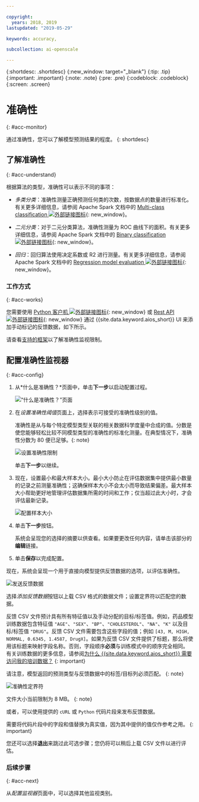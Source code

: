 ```yaml
---

copyright:
  years: 2018, 2019
lastupdated: "2019-05-29"

keywords: accuracy, 

subcollection: ai-openscale

---
```


{:shortdesc: .shortdesc}
{:new_window: target="_blank"}
{:tip: .tip}
{:important: .important}
{:note: .note}
{:pre: .pre}
{:codeblock: .codeblock}
{:screen: .screen}

# 准确性
{: #acc-monitor}

通过准确性，您可以了解模型预测结果的程度。
{: shortdesc}

## 了解准确性
{: #acc-understand}

根据算法的类型，准确性可以表示不同的事项：

- *多类分类*：准确性测量正确预测任何类的次数，按数据点的数量进行标准化。有关更多详细信息，请参阅 Apache Spark 文档中的 [Multi-class classification ![外部链接图标](../../icons/launch-glyph.svg "外部链接图标")](https://spark.apache.org/docs/2.1.0/mllib-evaluation-metrics.html#multiclass-classification){: new_window}。

- *二元分类*：对于二元分类算法，准确性测量为 ROC 曲线下的面积。有关更多详细信息，请参阅 Apache Spark 文档中的 [Binary classification ![外部链接图标](../../icons/launch-glyph.svg "外部链接图标")](https://spark.apache.org/docs/2.1.0/mllib-evaluation-metrics.html#binary-classification){: new_window}。

- *回归*：回归算法使用决定系数或 R2 进行测量。有关更多详细信息，请参阅 Apache Spark 文档中的 [Regression model evaluation ![外部链接图标](../../icons/launch-glyph.svg "外部链接图标")](https://spark.apache.org/docs/2.1.0/mllib-evaluation-metrics.html#regression-model-evaluation){: new_window}。

### 工作方式
{: #acc-works}

您需要使用 [Python 客户机 ![外部链接图标](../../icons/launch-glyph.svg "外部链接图标")](http://ai-openscale-python-client.mybluemix.net/#feedbacklogging){: new_window} 或 [Rest API ![外部链接图标](../../icons/launch-glyph.svg "外部链接图标")](https://cloud.ibm.com/apidocs/ai-openscale#post-feedback-payload){: new_window} 通过 {{site.data.keyword.aios_short}} UI 来添加手动标记的反馈数据，如下所示。

请查看[支持的框架](/docs/services/ai-openscale?topic=ai-openscale-in-ov#in-fram)以了解准确性监视限制。

<!---
You need to add manually-labelled data into your feedback table for the accuracy computation to trigger. The feedback table is in the posgres schema with the name <model_id>_feedback.

You can create a performance monitoring system for your predictive models by creating an evaluation instance, and then defining the metrics and triggers for the automatic retraining and deploying of the new model. Spark, Keras and TensorFlow models are supported at this stage, with the following requirements:

- A training definition must be stored in the repository
- `training_data_reference` - must be defined as a part of the stored model's metadata
- `training_definition_url` - must be defined as a part of the stored model's metadata

Use the available [REST API ![External link icon](../../icons/launch-glyph.svg "External link icon")](https://watson-ml-api.mybluemix.net/){: new_window} end-points directly to provide feedback data and kick off evaluation activities. For more information, see the [WML documentation ![External link icon](../../icons/launch-glyph.svg "External link icon")](https://dataplatform.cloud.ibm.com/docs/content/analyze-data/ml-continuous-learning.html?audience=wdp&context=wdp){: new_window}.
--->

## 配置准确性监视器
{: #acc-config}

1.  从*什么是准确性？*页面中，单击**下一步**以启动配置过程。

    ![“什么是准确性？”页面](images/accuracy-what-is.png)

1.  在*设置准确性阈值*页面上，选择表示可接受的准确性级别的值。

    准确性是从与每个特定模型类型关联的相关数据科学度量中合成的值。分数是使您能够轻松比较不同模型类型的准确性的标准化测量。在典型情况下，准确性分数为 80 便已足够。{: note}

    ![设置准确性限制](images/accuracy-set-limit.png)

    单击**下一步**以继续。

1.  现在，设置最小和最大样本大小。最小大小防止在评估数据集中提供最小数量的记录之前测量准确性；这确保样本大小不会太小而导致结果偏差。最大样本大小帮助更好地管理评估数据集所需的时间和工作；仅当超过此大小时，才会评估最新记录。

     ![配置样本大小](images/accuracy-config-sample.png)

1.  单击**下一步**按钮。

    系统会呈现您的选择的摘要以供查看。如果要更改任何内容，请单击该部分的**编辑**链接。

1.  单击**保存**以完成配置。

现在，系统会呈现一个用于直接向模型提供反馈数据的选项，以评估准确性。

  ![发送反馈数据](images/accuracy-send-feedback0.png)

选择*添加反馈数据*按钮以上载 CSV 格式的数据文件；设置定界符以匹配您的数据。

反馈 CSV 文件预计具有所有特征值以及手动分配的目标/标签值。例如，药品模型训练数据包含特征值 `"AGE"`、`"SEX"`、`"BP"`、`"CHOLESTEROL"`、`"NA"`、`"K"` 以及目标/标签值 `"DRUG"`。反馈 CSV 文件需要包含这些字段的值；例如 `[43, M, HIGH, NORMAL, 0.6345, 1.4587, DrugX]`。如果为反馈 CSV 文件提供了标题，那么将使用该标题来映射字段名称。否则，字段顺序**必须**与训练模式中的顺序完全相同。
有关训练数据的更多信息，请参阅[为什么 {{site.data.keyword.aios_short}} 需要访问我的培训数据？](/docs/services/ai-openscale?topic=ai-openscale-trainingdata#trainingdata)
{: important}

请注意，模型返回的预测类型与反馈数据中的标签/目标列必须匹配。
{: note}

  ![准确性定界符](images/accuracy-delimit.png)

文件大小当前限制为 8 MB。
{: note}

或者，可以使用提供的 `cURL` 或 `Python` 代码片段来发布反馈数据。

需要将代码片段中的字段和值替换为真实值，因为其中提供的值仅作参考之用。
{: important}

您还可以选择**退出**来跳过此可选步骤；您仍将可以稍后上载 CSV 文件以进行评估。

### 后续步骤
{: #acc-next}

从*配置监视器*页面中，可以选择其他监视类别。
